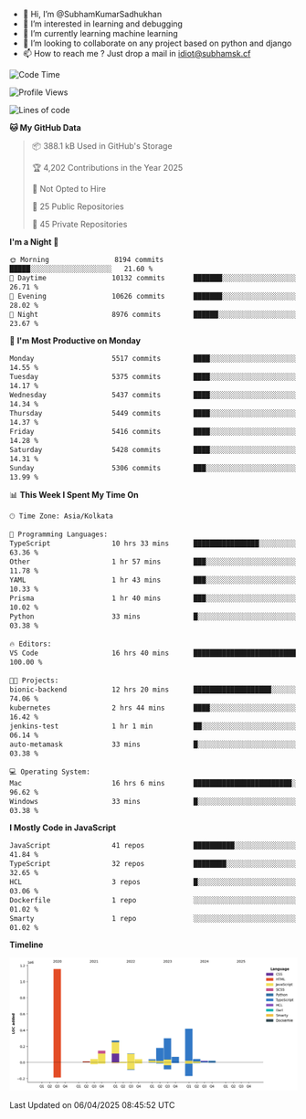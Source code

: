 - 👋 Hi, I’m @SubhamKumarSadhukhan
- 👀 I’m interested in learning and debugging
- 🌱 I’m currently learning machine learning
- 💞️ I’m looking to collaborate on any project based on python and django
- 📫 How to reach me ?
      Just drop a mail in idiot@subhamsk.cf

<!---
SubhamKumarSadhukhan/SubhamKumarSadhukhan is a ✨ special ✨ repository because its `README.md` (this file) appears on your GitHub profile.
You can click the Preview link to take a look at your changes.
--->


<!--START_SECTION:waka-->
![Code Time](http://img.shields.io/badge/Code%20Time-2%2C828%20hrs%2031%20mins-blue)

![Profile Views](http://img.shields.io/badge/Profile%20Views-0-blue)

![Lines of code](https://img.shields.io/badge/From%20Hello%20World%20I%27ve%20Written-2.8%20million%20lines%20of%20code-blue)

**🐱 My GitHub Data** 

> 📦 388.1 kB Used in GitHub's Storage 
 > 
> 🏆 4,202 Contributions in the Year 2025
 > 
> 🚫 Not Opted to Hire
 > 
> 📜 25 Public Repositories 
 > 
> 🔑 45 Private Repositories 
 > 
**I'm a Night 🦉** 

```text
🌞 Morning                8194 commits        █████░░░░░░░░░░░░░░░░░░░░   21.60 % 
🌆 Daytime                10132 commits       ███████░░░░░░░░░░░░░░░░░░   26.71 % 
🌃 Evening                10626 commits       ███████░░░░░░░░░░░░░░░░░░   28.02 % 
🌙 Night                  8976 commits        ██████░░░░░░░░░░░░░░░░░░░   23.67 % 
```
📅 **I'm Most Productive on Monday** 

```text
Monday                   5517 commits        ████░░░░░░░░░░░░░░░░░░░░░   14.55 % 
Tuesday                  5375 commits        ████░░░░░░░░░░░░░░░░░░░░░   14.17 % 
Wednesday                5437 commits        ████░░░░░░░░░░░░░░░░░░░░░   14.34 % 
Thursday                 5449 commits        ████░░░░░░░░░░░░░░░░░░░░░   14.37 % 
Friday                   5416 commits        ████░░░░░░░░░░░░░░░░░░░░░   14.28 % 
Saturday                 5428 commits        ████░░░░░░░░░░░░░░░░░░░░░   14.31 % 
Sunday                   5306 commits        ███░░░░░░░░░░░░░░░░░░░░░░   13.99 % 
```


📊 **This Week I Spent My Time On** 

```text
🕑︎ Time Zone: Asia/Kolkata

💬 Programming Languages: 
TypeScript               10 hrs 33 mins      ████████████████░░░░░░░░░   63.36 % 
Other                    1 hr 57 mins        ███░░░░░░░░░░░░░░░░░░░░░░   11.78 % 
YAML                     1 hr 43 mins        ███░░░░░░░░░░░░░░░░░░░░░░   10.33 % 
Prisma                   1 hr 40 mins        ███░░░░░░░░░░░░░░░░░░░░░░   10.02 % 
Python                   33 mins             █░░░░░░░░░░░░░░░░░░░░░░░░   03.38 % 

🔥 Editors: 
VS Code                  16 hrs 40 mins      █████████████████████████   100.00 % 

🐱‍💻 Projects: 
bionic-backend           12 hrs 20 mins      ███████████████████░░░░░░   74.06 % 
kubernetes               2 hrs 44 mins       ████░░░░░░░░░░░░░░░░░░░░░   16.42 % 
jenkins-test             1 hr 1 min          ██░░░░░░░░░░░░░░░░░░░░░░░   06.14 % 
auto-metamask            33 mins             █░░░░░░░░░░░░░░░░░░░░░░░░   03.38 % 

💻 Operating System: 
Mac                      16 hrs 6 mins       ████████████████████████░   96.62 % 
Windows                  33 mins             █░░░░░░░░░░░░░░░░░░░░░░░░   03.38 % 
```

**I Mostly Code in JavaScript** 

```text
JavaScript               41 repos            ██████████░░░░░░░░░░░░░░░   41.84 % 
TypeScript               32 repos            ████████░░░░░░░░░░░░░░░░░   32.65 % 
HCL                      3 repos             █░░░░░░░░░░░░░░░░░░░░░░░░   03.06 % 
Dockerfile               1 repo              ░░░░░░░░░░░░░░░░░░░░░░░░░   01.02 % 
Smarty                   1 repo              ░░░░░░░░░░░░░░░░░░░░░░░░░   01.02 % 
```



**Timeline**

![Lines of Code chart](https://raw.githubusercontent.com/SubhamKumarSadhukhan/SubhamKumarSadhukhan/main/assets/bar_graph.png)


 Last Updated on 06/04/2025 08:45:52 UTC
<!--END_SECTION:waka-->
